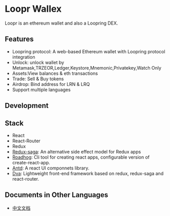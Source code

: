 # Loopr Wallex

Loopr is an ethereum wallet and also a Loopring DEX.

## Features

- Loopring protocol: A web-based Ethereum wallet with Loopring protocol integration
- Unlock: unlock wallet by Metamask,TRZEOR,Ledger,Keystore,Mnemonic,Privatekey,Watch Only
- Assets:View balances & eth transactions 
- Trade: Sell & Buy tokens
- Airdrop: Bind  address for LRN & LRQ
- Support multiple languages
## Development 

## Stack

- React
- React-Router
- Redux
- [Redux-saga]( https://github.com/redux-saga/redux-saga): An alternative side effect model for Redux apps 
- [Roadhog](https://github.com/sorrycc/roadhog): Cli tool for creating react apps, configurable version of create-react-app.
- [Antd](https://github.com/ant-design/ant-design): A react UI componnets library.
- [Dva](https://github.com/dvajs/dva): Lightweight front-end framework based on redux, redux-saga and react-router.


## Documents in Other Languages
- [中文文档](chinese_doc)
